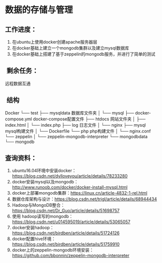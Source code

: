 #  数据的存储与管理
##  工作进度：
1. 在ubuntu上使用docker创建apache服务器层                
2. 在docker基础上建立一个mongodb集群以及建立mysql数据库  
3. 在docker基础上搭建了基于zeppelin的mongodb服务，并进行了简单的测试

##  剩余任务：
远程数据互通

##  结构
Docker
└── test
    ├── mysqldata  数据库文件夹
    │   └── mysql
    ├── docker-compose.yml docker-compose配置文件
    ├── htdocs 网站文件夹
    │   ├── index.html
    │   └── index.php
    ├── log 日志文件
    │   └── nginx
    ├── mysql mysql构建文件
    │   └── Dockerfile
    └── php php构建文件
    │   └── nginx.conf
    └── zeppelin 
    │   └── zeppelin-mongodb-interpreter
    └── mongodbdata
         └── mongodb    

##  查询资料：
1. ubuntu16.04环境中安装docker：https://blog.csdn.net/dylloveyou/article/details/78233280
2. docker安装mysql以及mongodb：http://www.runoob.com/docker/docker-install-mysql.html
3. docker上部署mongodb集群：https://linux.cn/article-4832-1-rel.html
4. 数据仓库架构与设计：https://blog.csdn.net/trigl/article/details/68944434
5. Hadoop与MongoDB整合：https://blog.csdn.net/Dr_Guo/article/details/51698757
6. 使用 hadoop读写的mongodb：https://blog.csdn.net/u014595019/article/details/53065057
7. docker安装hadoop：https://blog.csdn.net/birdben/article/details/51724126
8. docker配置hive环境：https://blog.csdn.net/birdben/article/details/51759910
7. docker上的zeppelin-mongodb环境安装：https://github.com/bbonnin/zeppelin-mongodb-interpreter
